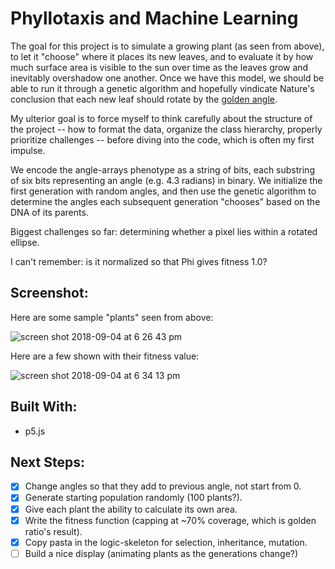 # Phyllotaxis and Machine Learning
The goal for this project is to simulate a growing plant (as seen from above), to let it "choose" where it places its new leaves, and to evaluate it by how much surface area is visible to the sun over time as the leaves grow and inevitably overshadow one another. Once we have this model, we should be able to run it through a genetic algorithm and hopefully vindicate Nature's conclusion that each new leaf should rotate by the [golden angle](https://en.wikipedia.org/wiki/Golden_angle).

My ulterior goal is to force myself to think carefully about the structure of the project -- how to format the data, organize the class hierarchy, properly prioritize challenges -- before diving into the code, which is often my first impulse.

We encode the angle-arrays phenotype as a string of bits, each substring of six bits representing an angle (e.g. 4.3 radians) in binary. We initialize the first generation with random angles, and then use the genetic algorithm to determine the angles each subsequent generation "chooses" based on the DNA of its parents.

Biggest challenges so far: determining whether a pixel lies within a rotated ellipse.

I can't remember: is it normalized so that Phi gives fitness 1.0?

## Screenshot:
Here are some sample "plants" seen from above:

![screen shot 2018-09-04 at 6 26 43 pm](https://user-images.githubusercontent.com/29472568/45062769-1a5e1800-b070-11e8-942b-15ea1711c480.png)

Here are a few shown with their fitness value:

![screen shot 2018-09-04 at 6 34 13 pm](https://user-images.githubusercontent.com/29472568/45062981-2c8c8600-b071-11e8-8d88-999b57254bf2.png)


## Built With:
- p5.js

## Next Steps:
- [x] Change angles so that they add to previous angle, not start from 0.
- [x] Generate starting population randomly (100 plants?).
- [x] Give each plant the ability to calculate its own area.
- [x] Write the fitness function (capping at ~70% coverage, which is golden ratio's result).
- [x] Copy pasta in the logic-skeleton for selection, inheritance, mutation.
- [ ] Build a nice display (animating plants as the generations change?)
